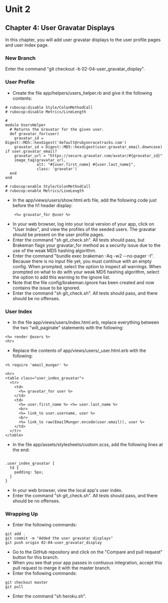 # Unit 2
## Chapter 4: User Gravatar Displays

In this chapter, you will add user gravatar displays to the user profile pages and user index page.

### New Branch
Enter the command "git checkout -b 02-04-user_gravatar_display".

### User Profile
* Create the file app/helpers/users_helper.rb and give it the following contents:
```
# rubocop:disable Style/ColonMethodCall
# rubocop:disable Metrics/LineLength

#
module UsersHelper
  # Returns the Gravatar for the given user.
  def gravatar_for(user)
    gravatar_id = Digest::MD5::hexdigest('default@rubyonracetracks.com')
    gravatar_id = Digest::MD5::hexdigest(user.gravatar_email.downcase) if user.gravatar_email?
    gravatar_url = "https://secure.gravatar.com/avatar/#{gravatar_id}"
    image_tag(gravatar_url,
              alt: "#{user.first_name} #{user.last_name}",
              class: 'gravatar')
  end
end

# rubocop:enable Style/ColonMethodCall
# rubocop:enable Metrics/LineLength
```
* In the app/views/users/show.html.erb file, add the following code just before the h1 header display:
```
    <%= gravatar_for @user %>
```
* In your web browser, log into your local version of your app, click on "User Index", and view the profiles of the seeded users.  The gravatar should be present on the user profile pages.
* Enter the command "sh git_check.sh".  All tests should pass, but Brakeman flags your gravatar_for method as a security issue due to the use of the weak MD5 hashing algorithm.
* Enter the command "bundle exec brakeman -Aq -w2 --no-pager -I".  Because there is no input file yet, you must continue with an empty config.  When prompted, select the option to inspect all warnings.  When prompted on what to do with your weak MD5 hashing algorithm, select the option to add this warning to the ignore list.
* Note that the file config/brakeman.ignore has been created and now contains the issue to be ignored.
* Enter the command "sh git_check.sh".  All tests should pass, and there should be no offenses.

### User Index
* In the file app/views/users/index.html.erb, replace everything between the two "will_paginate" statements with the following:
```
<%= render @users %>
<hr>
```
* Replace the contents of app/views/users/_user.html.erb with the following:
```
<% require 'email_munger' %>

<hr>
<table class="user_index_gravatar">
  <tr>
    <td>
      <%= gravatar_for user %>
    </td>
    <td>
      <%= user.first_name %> <%= user.last_name %>
      <br>
      <%= link_to user.username, user %>
      <br>
      <%= link_to raw(EmailMunger.encode(user.email)), user %>
    </td>
  </tr>
</table>
```
* In the file app/assets/stylesheets/custom.scss, add the following lines at the end:
```

.user_index_gravatar {
  td {
    padding: 5px;
  }
}
```
* In your web browser, view the local app's user index.
* Enter the command "sh git_check.sh". All tests should pass, and there should be no offenses.

### Wrapping Up
* Enter the following commands:
```
git add .
git commit -m "Added the user gravatar displays"
git push origin 02-04-user_gravatar_display
```
* Go to the GitHub repository and click on the "Compare and pull request" button for this branch.
* When you see that your app passes in contiuous integration, accept this pull request to merge it with the master branch.
* Enter the following commands:
```
git checkout master
git pull
```
* Enter the command "sh heroku.sh".
